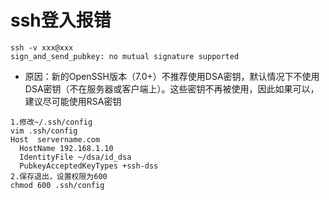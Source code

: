 # ssh登入报错

```shell
ssh -v xxx@xxx
sign_and_send_pubkey: no mutual signature supported
```

* 原因：新的OpenSSH版本（7.0+）不推荐使用DSA密钥，默认情况下不使用DSA密钥（不在服务器或客户端上）。这些密钥不再被使用，因此如果可以，建议尽可能使用RSA密钥

```shell
1.修改~/.ssh/config
vim .ssh/config
Host  servername.com
  HostName 192.168.1.10
  IdentityFile ~/dsa/id_dsa
  PubkeyAcceptedKeyTypes +ssh-dss
2.保存退出，设置权限为600
chmod 600 .ssh/config
```

